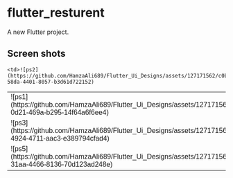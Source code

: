 # flutter_resturent

A new Flutter project.

## Screen shots

<!DOCTYPE html>
<html>
<head>
<style>
table {
  font-family: arial, sans-serif;
  border-collapse: collapse;
  width: 100%;
}

td, th {
  border: 1px solid #dddddd;
  text-align: left;
  padding: 8px;
}

tr:nth-child(even) {
  background-color: #dddddd;
}
</style>
</head>
<body>

<table>
  
  <tr>
    <td>![ps1](https://github.com/HamzaAli689/Flutter_Ui_Designs/assets/127171562/b0c014b0-0d21-469a-b295-14f64a6f6ee4)
</td>


    <td>![ps2](https://github.com/HamzaAli689/Flutter_Ui_Designs/assets/127171562/c0be76fe-58da-4401-8057-b3d61d722152)
</td>
  
  </tr>
  <tr>
    <td>![ps3](https://github.com/HamzaAli689/Flutter_Ui_Designs/assets/127171562/62a5853b-4924-4711-aac3-e389794cfad4)
</td>
    <td>![ps4](https://github.com/HamzaAli689/Flutter_Ui_Designs/assets/127171562/4e1e07a5-7ff9-4852-8cf6-326e2e43852b)
</td>
    
  </tr>
  <tr>
    <td>![ps5](https://github.com/HamzaAli689/Flutter_Ui_Designs/assets/127171562/e451cb51-31aa-4466-8136-70d123ad248e)
</td>
    <td>![ps6](https://github.com/HamzaAli689/Flutter_Ui_Designs/assets/127171562/fc1f7d30-5ed9-4390-8400-fe1d246d645d)
</td>
    
  </tr>
 
</table>

</body>

</html>


